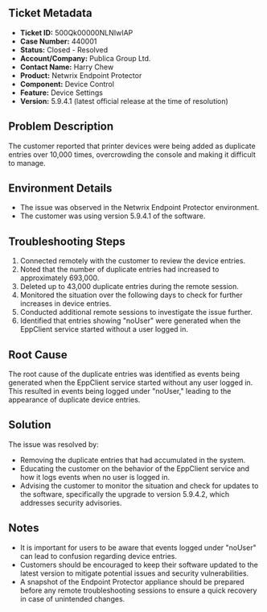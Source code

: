 ## Ticket Metadata
- **Ticket ID:** 500Qk00000NLNIwIAP
- **Case Number:** 440001
- **Status:** Closed - Resolved
- **Account/Company:** Publica Group Ltd.
- **Contact Name:** Harry Chew
- **Product:** Netwrix Endpoint Protector
- **Component:** Device Control
- **Feature:** Device Settings
- **Version:** 5.9.4.1 (latest official release at the time of resolution)

## Problem Description
The customer reported that printer devices were being added as duplicate entries over 10,000 times, overcrowding the console and making it difficult to manage.

## Environment Details
- The issue was observed in the Netwrix Endpoint Protector environment.
- The customer was using version 5.9.4.1 of the software.

## Troubleshooting Steps
1. Connected remotely with the customer to review the device entries.
2. Noted that the number of duplicate entries had increased to approximately 693,000.
3. Deleted up to 43,000 duplicate entries during the remote session.
4. Monitored the situation over the following days to check for further increases in device entries.
5. Conducted additional remote sessions to investigate the issue further.
6. Identified that entries showing "noUser" were generated when the EppClient service started without a user logged in.

## Root Cause
The root cause of the duplicate entries was identified as events being generated when the EppClient service started without any user logged in. This resulted in events being logged under "noUser," leading to the appearance of duplicate device entries.

## Solution
The issue was resolved by:
- Removing the duplicate entries that had accumulated in the system.
- Educating the customer on the behavior of the EppClient service and how it logs events when no user is logged in.
- Advising the customer to monitor the situation and check for updates to the software, specifically the upgrade to version 5.9.4.2, which addresses security advisories.

## Notes
- It is important for users to be aware that events logged under "noUser" can lead to confusion regarding device entries.
- Customers should be encouraged to keep their software updated to the latest version to mitigate potential issues and security vulnerabilities.
- A snapshot of the Endpoint Protector appliance should be prepared before any remote troubleshooting sessions to ensure a quick recovery in case of unintended changes.